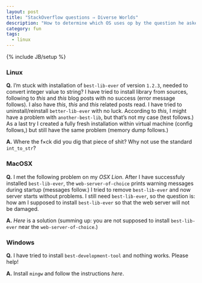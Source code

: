 ```yaml
---
layout: post
title: "StackOverflow questions ⇒ Diverse Worlds"
description: "How to determine which OS uses op by the question he asked"
category: fun
tags:
  - linux
---
```


{% include JB/setup %}

### Linux

**Q.** I’m stuck with installation of `best-lib-ever` of version `1.2.3`, needed to
convert integer value to string? I have tried
to install library from sources, following to _this_ and _this_ blog posts with no success
(error message follows). I also have _this_, _this_ and _this_ related posts read.
I have tried to uninstall/reinstall `better-lib-ever` with no luck. According to _this_,
I might have a problem with `another-best-lib`, but that’s not my case (test follows.)
As a last try I created a fully fresh installation within virtual machine (config follows,)
but still have the same problem (memory dump follows.)

**A.** Where the f×ck did you dig that piece of shit? Why not use the standard `int_to_str`?

### MacOSX

**Q.** I met the following problem on my _OSX Lion_. After I have successfuly installed
`best-lib-ever`, the `web-server-of-choice` prints warning messages during startup (messages
follow.) I tried to remove `best-lib-ever` and now server starts without problems.
I still need `best-lib-ever`, so the question is: how am I supposed to install `best-lib-ever`
so that the web server will not be damaged.

**A.** _Here_ is a solution (summing up: you are not supposed to install `best-lib-ever` near
the `web-server-of-choice`.)

### Windows

**Q.** I have tried to install `best-development-tool` and nothing works. Please help!

**A.** Install `mingw` and follow the instructions _here_.

